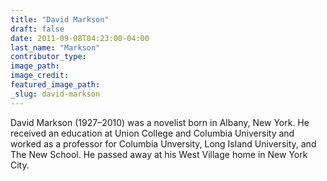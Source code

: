 ```yaml
---
title: "David Markson"
draft: false
date: 2011-09-08T04:23:00-04:00
last_name: "Markson"
contributor_type:
image_path:
image_credit:
featured_image_path:
_slug: david-markson
---
```


David Markson (1927–2010) was a novelist born in Albany, New York. He received an education at Union College and Columbia University and worked as a professor for Columbia Unversity, Long Island University, and The New School. He passed away at his West Village home in New York City.

